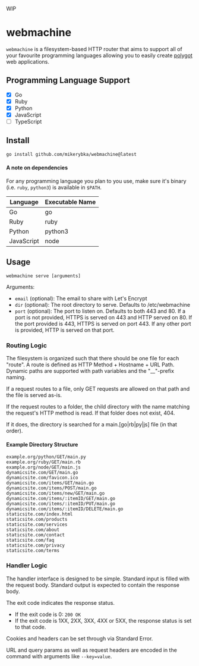 WIP

# webmachine

`webmachine` is a filesystem-based HTTP router that aims to support all of your favourite programming languages allowing you to easily create [polygot](https://en.wikipedia.org/wiki/Polyglot_(computing)) web applications.

## Programming Language Support

- [x] Go
- [x] Ruby
- [x] Python
- [x] JavaScript
- [ ] TypeScript

## Install

<!-- ### Via Go Toolchain -->
```bash
go install github.com/mikerybka/webmachine@latest
```

#### A note on dependencies

For any programming language you plan to you use, make sure it's binary (i.e. `ruby`, `python3`) is available in `$PATH`.

| Language | Executable Name |
| --- | --- |
| Go | go |
| Ruby | ruby |
| Python | python3 |
| JavaScript | node |

## Usage

```
webmachine serve [arguments]
```

Arguments:
- `email` (optional): The email to share with Let's Encrypt
- `dir` (optional): The root directory to serve. Defaults to /etc/webmachine
- `port` (optional): The port to listen on. Defaults to both 443 and 80. If a port is not provided, HTTPS is served on 443 and HTTP served on 80. If the port provided is 443, HTTPS is served on port 443. If any other port is provided, HTTP is served on that port.

### Routing Logic

The filesystem is organized such that there should be one file for each "route".
A route is defined as HTTP Method + Hostname + URL Path.
Dynamic paths are supported with path variables and the "__"-prefix naming.

If a request routes to a file, only GET requests are allowed on that path and the file is served as-is.

If the request routes to a folder, the child directory with the name matching the request's HTTP method is read.
If that folder does not exist, 404.

If it does, the directory is searched for a main.[go|rb|py|js] file (in that order).

#### Example Directory Structure

```
example.org/python/GET/main.py
example.org/ruby/GET/main.rb
example.org/node/GET/main.js
dynamicsite.com/GET/main.go
dynamicsite.com/favicon.ico
dynamicsite.com/items/GET/main.go
dynamicsite.com/items/POST/main.go
dynamicsite.com/items/new/GET/main.go
dynamicsite.com/items/:itemID/GET/main.go
dynamicsite.com/items/:itemID/PUT/main.go
dynamicsite.com/items/:itemID/DELETE/main.go
staticsite.com/index.html
staticsite.com/products
staticsite.com/services
staticsite.com/about
staticsite.com/contact
staticsite.com/faq
staticsite.com/privacy
staticsite.com/terms
```

### Handler Logic

The handler interface is designed to be simple.
Standard input is filled with the request body.
Standard output is expected to contain the response body.

The exit code indicates the response status.
- If the exit code is 0: `200 OK`
- If the exit code is 1XX, 2XX, 3XX, 4XX or 5XX, the response status is set to that code.

Cookies and headers can be set through via Standard Error.

URL and query params as well as request headers are encoded in the command with arguments like `--key=value`.
